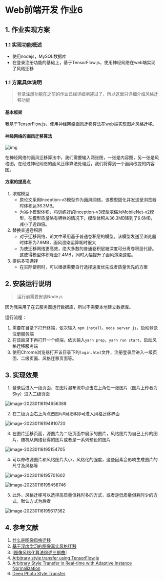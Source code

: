 # Web前端开发 作业6

## 1. 作业实现方案

### 1.1 实现功能概述

- 使用nodejs，MySQL数据库
- 在登录注册功能的基础上，基于TensorFlow.js，使用神经网络在web端实现了风格迁移

### 1.1 方案具体说明

> 登录注册功能在之前的作业已经详细阐述过了，所以这里只详细介绍风格迁移功能

#### 基本框架

我基于TensorFlow.js，使用神经网络画风迁移算法在web端实现图片风格迁移。

#### 神经网络的画风迁移算法

![img](http://img.nebular.site/md/v2-2c42963322d402dd6dcb2cce65e4ff0e_b.jpg)

在神经网络的画风迁移算法中，我们需要输入两张图，一张是内容图，另一张是风格图。在经过神经网络的画风迁移算法处理后，我们将得到一个画风改变的内容图。

#### 方案的提高点

1. 浓缩模型
   - 原论文采用Inception-v3模型作为画风网络，该模型固化并发送至浏览器时体积达36.3MB。
   - 为减小模型体积，将训练好的Inception-v3模型浓缩为MobileNet-v2模型，在模型质量略有牺牲的情况下，模型体积从36.3MB降到了9.6MB，减小了近四倍。
2. 替换普通卷积层
   - 对于迁移网络，论文中采用基于普通卷积层的模型。该模型发送至浏览器时体积为7.9MB，画风渲染运算耗时很大
   - 为使迁移网络更高效，绝大多数的普通卷积层被深度可分离卷积层代替。这使得模型体积降至2.4MB，同时大幅提升了画风渲染速度。
3. 提供多项选择
   - 在实际使用时，可以根据需要自行选择速度优先或者质量优先的方案

## 2. 安装运行说明

> 运行前需要安装Node.js

因为我采用了在云服务器运行数据库，所以不需要本地建立数据库。

运行流程：

1. 需要在目录下打开终端，依次输入 `npm install`，`node server.js`，启动登录注册服务端
2. 在该目录下再打开一个终端，依次输入`yarn prep`，`yarn run start`，启动风格迁移服务端
3. 使用Chrome浏览器打开该目录下的`login.html`文件，注册登录后进入一级页面、二级页面、风格迁移页面等。

## 3. 实现效果

1. 登录后进入一级页面，在图片瀑布流中点击左上角任一张图片（图片上传者为Sky）进入二级页面

![image-20230116194656388](http://img.nebular.site/md/image-20230116194656388.png)

2. 在二级页面右上角点击`图片风格迁移`即可进入风格迁移界面

![image-20230116194810720](http://img.nebular.site/md/image-20230116194810720.png)

3. 在图片迁移页面，源图片为二级页面中展示的图片，风格图片为自己上传的图片、随机从网络获得的图片或者是一系列预设的图片

![image-20230116195154705](http://img.nebular.site/md/image-20230116195154705.png)

4. 可以修改源图片和风格图片大小，风格化的强度，这些因素会影响生成图片的尺寸及风格等

![image-20230116195701602](http://img.nebular.site/md/image-20230116195701602.png)



![image-20230116195458746](http://img.nebular.site/md/image-20230116195458746.png)

5. 此外，风格迁移可以选择高质量但耗时多的方式，或者是低质量但耗时少的方式，默认方式为后者

![image-20230116195617362](http://img.nebular.site/md/image-20230116195617362.png)



## 4. 参考文献

1. [什么是图像风格迁移](https://zhuanlan.zhihu.com/p/469685783)
2. [基于深度学习的图像真实风格迁移](https://zhuanlan.zhihu.com/p/28605436)
3. [[图像风格化算法综述三部曲](https://www.zhihu.com/column/c_185430820)]
4. [Arbitrary style transfer using TensorFlow.js](https://github.com/reiinakano/arbitrary-image-stylization-tfjs)
5. [Arbitrary Style Transfer in Real-time with Adaptive Instance Normalization](https://arxiv.org/pdf/1703.06868.pdf)
6. [Deep Photo Style Transfer](https://arxiv.org/pdf/1703.07511.pdf)
